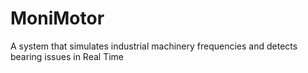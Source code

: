 # MoniMotor
A system that simulates industrial machinery frequencies and detects bearing issues in Real Time
